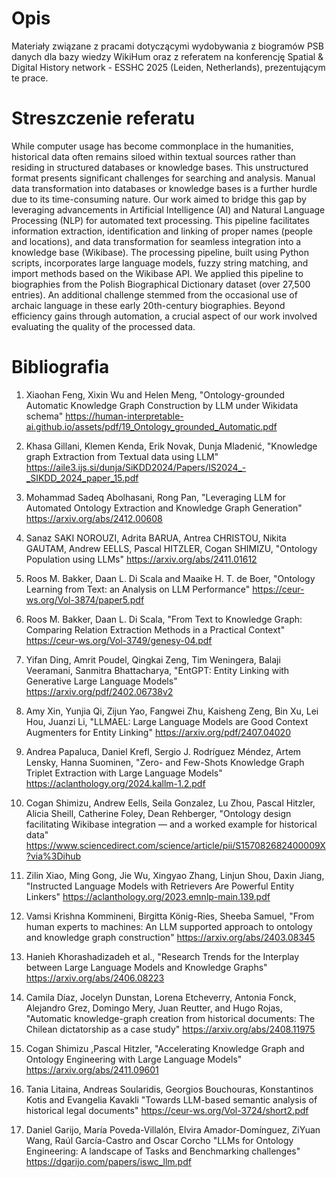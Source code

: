 # Opis 

Materiały związane z pracami dotyczącymi wydobywania z biogramów PSB danych dla bazy wiedzy WikiHum oraz z referatem na konferencję Spatial & Digital History network - ESSHC 2025 (Leiden, Netherlands), prezentującym te prace.

# Streszczenie referatu

While computer usage has become commonplace in the humanities, historical data often remains siloed within textual sources rather than residing in structured databases or knowledge bases. This unstructured format presents significant challenges for searching and analysis. Manual data transformation into databases or knowledge bases is a further hurdle due to its time-consuming nature. Our work aimed to bridge this gap by leveraging advancements in Artificial Intelligence (AI) and Natural Language Processing (NLP) for automated text processing. This pipeline facilitates information extraction, identification and linking of proper names (people and locations), and data transformation for seamless integration into a knowledge base (Wikibase). The processing pipeline, built using Python scripts, incorporates large language models, fuzzy string matching, and import methods based on the Wikibase API.  We applied this pipeline to biographies from the Polish Biographical Dictionary dataset (over 27,500 entries). An additional challenge stemmed from the occasional use of archaic language in these early 20th-century biographies.  Beyond efficiency gains through automation, a crucial aspect of our work involved evaluating the quality of the processed data.

# Bibliografia

1. Xiaohan Feng, Xixin Wu and Helen Meng, "Ontology-grounded Automatic Knowledge Graph Construction by LLM under Wikidata schema"
https://human-interpretable-ai.github.io/assets/pdf/19_Ontology_grounded_Automatic.pdf

2. Khasa Gillani, Klemen Kenda, Erik Novak, Dunja Mladenić, "Knowledge graph Extraction from Textual data using LLM"
https://aile3.ijs.si/dunja/SiKDD2024/Papers/IS2024_-_SIKDD_2024_paper_15.pdf

3. Mohammad Sadeq Abolhasani, Rong Pan, "Leveraging LLM for Automated Ontology Extraction and Knowledge Graph Generation"
https://arxiv.org/abs/2412.00608

4. Sanaz SAKI NOROUZI, Adrita BARUA, Antrea CHRISTOU, Nikita GAUTAM, Andrew EELLS, Pascal HITZLER, Cogan SHIMIZU, "Ontology Population using LLMs"
https://arxiv.org/abs/2411.01612

5. Roos M. Bakker, Daan L. Di Scala and Maaike H. T. de Boer, "Ontology Learning from Text: an Analysis on LLM Performance"
https://ceur-ws.org/Vol-3874/paper5.pdf

6. Roos M. Bakker, Daan L. Di Scala, "From Text to Knowledge Graph: Comparing Relation Extraction Methods in a Practical Context"
https://ceur-ws.org/Vol-3749/genesy-04.pdf

7. Yifan Ding, Amrit Poudel, Qingkai Zeng, Tim Weningera, Balaji Veeramani, Sanmitra Bhattacharya, "EntGPT: Entity Linking with Generative Large Language Models"
https://arxiv.org/pdf/2402.06738v2

8. Amy Xin, Yunjia Qi, Zijun Yao, Fangwei Zhu, Kaisheng Zeng, Bin Xu, Lei Hou, Juanzi Li, "LLMAEL: Large Language Models are Good Context Augmenters for Entity Linking"
https://arxiv.org/pdf/2407.04020

9. Andrea Papaluca, Daniel Krefl, Sergio J. Rodríguez Méndez, Artem Lensky, Hanna Suominen, "Zero- and Few-Shots Knowledge Graph Triplet Extraction with
Large Language Models"
https://aclanthology.org/2024.kallm-1.2.pdf

10. Cogan Shimizu, Andrew Eells, Seila Gonzalez, Lu Zhou, Pascal Hitzler, Alicia Sheill,
Catherine Foley, Dean Rehberger, "Ontology design facilitating Wikibase integration — and a worked example for historical data"
https://www.sciencedirect.com/science/article/pii/S157082682400009X?via%3Dihub

11. Zilin Xiao, Ming Gong, Jie Wu, Xingyao Zhang, Linjun Shou, Daxin Jiang, "Instructed Language Models with Retrievers Are Powerful Entity Linkers"
https://aclanthology.org/2023.emnlp-main.139.pdf

12. Vamsi Krishna Kommineni, Birgitta König-Ries, Sheeba Samuel, "From human experts to machines: An LLM supported approach to ontology and knowledge graph construction"
https://arxiv.org/abs/2403.08345

13. Hanieh Khorashadizadeh et al., "Research Trends for the Interplay between Large Language Models and Knowledge Graphs"
https://arxiv.org/abs/2406.08223

14. Camila Díaz, Jocelyn Dunstan, Lorena Etcheverry, Antonia Fonck, Alejandro Grez, Domingo Mery, Juan Reutter, and Hugo Rojas,
"Automatic knowledge-graph creation from historical documents: The Chilean dictatorship as a case study"
https://arxiv.org/abs/2408.11975

15. Cogan Shimizu ,Pascal Hitzler, "Accelerating Knowledge Graph and Ontology Engineering with Large Language Models"
https://arxiv.org/abs/2411.09601

16. Tania Litaina, Andreas Soularidis, Georgios Bouchouras, Konstantinos Kotis and Evangelia Kavakli "Towards LLM-based semantic analysis of historical legal documents"
https://ceur-ws.org/Vol-3724/short2.pdf

17. Daniel Garijo, María Poveda-Villalón, Elvira Amador-Domínguez, ZiYuan Wang, Raúl García-Castro and Oscar Corcho "LLMs for Ontology Engineering: A landscape of Tasks and Benchmarking challenges"
https://dgarijo.com/papers/iswc_llm.pdf

